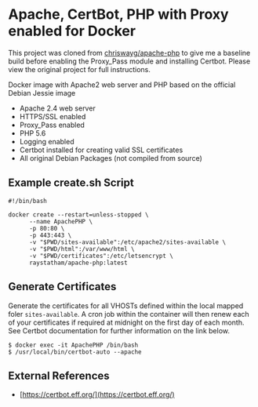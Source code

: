 # Apache, CertBot, PHP with Proxy enabled for Docker

This project was cloned from [chriswayg/apache-php](https://github.com/chriswayg/apache-php) to give me a baseline build before enabling the Proxy_Pass module and installing Certbot. Please view the original project for full instructions.

Docker image with Apache2 web server and PHP based on the official Debian Jessie image

- Apache 2.4 web server
- HTTPS/SSL enabled
- Proxy_Pass enabled
- PHP 5.6
- Logging enabled
- Certbot installed for creating valid SSL certificates
- All original Debian Packages (not compiled from source)

## Example create.sh Script
```
#!/bin/bash

docker create --restart=unless-stopped \
      --name ApachePHP \
      -p 80:80 \
      -p 443:443 \
      -v "$PWD/sites-available":/etc/apache2/sites-available \
      -v "$PWD/html":/var/www/html \
      -v "$PWD/certificates":/etc/letsencrypt \
      raystatham/apache-php:latest
```
## Generate Certificates
Generate the certificates for all VHOSTs defined within the local mapped foler `sites-available`. A cron job within the container will then renew each of your certificates if required at midnight on the first day of each month. See Certbot documentation for further information on the link below.
```
$ docker exec -it ApachePHP /bin/bash
$ /usr/local/bin/certbot-auto --apache
```
## External References

- [https://certbot.eff.org/](https://certbot.eff.org/)
